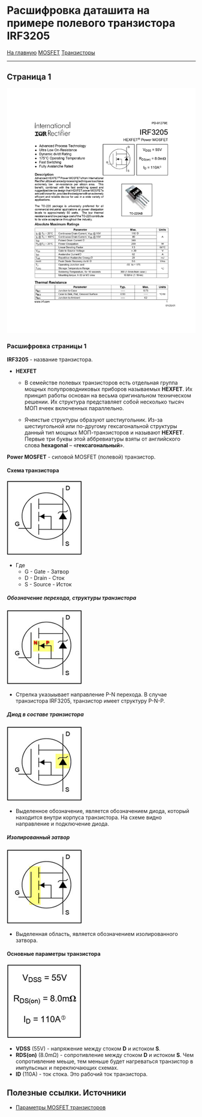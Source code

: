 # Расшифровка даташита на примере полевого транзистора IRF3205
[На главную](../../../../../README.md../../../README.md)
[MOSFET](../mosfet.md)
[Транзисторы](../../transistors.md)
___
## Страница 1
![irf3205-datasheet-page1-img](../images/irf3205-datasheet-decoding/datasheet-pages/irf3205-datasheet-page1-img.jpg)

### Расшифровка страницы 1
__IRF3205__ - название транзистора.
- __HEXFET__
    - В семействе полевых транзисторов есть отдельная группа мощных полупроводниковых приборов называемых __HEXFET__. Их принцип работы основан на весьма оригинальном техническом решении. Их структура представляет собой несколько тысяч МОП ячеек включенных параллельно.

    - Ячеистые структуры образуют шестиугольник. Из-за шестиугольной или по-другому гексагональной структуры данный тип мощных МОП-транзисторов и называют __HEXFET__. Первые три буквы этой аббревиатуры взяты от английского слова __hexagonal__ – «__гексагональный__».

__Power MOSFET__ - силовой MOSFET (полевой) транзистор.

#### Схема транзистора
![irf3205-transistor-scheme.jpg](../images/irf3205-datasheet-decoding/datasheet-pages/page-1-elements/irf3205-transistor-scheme.jpg)

- Где
    - G - Gate - Затвор
    - D - Drain - Сток
    - S - Source - Исток

##### Обозначение перехода, структуры транзистора
![irf3205-p-n-img](../images/irf3205-datasheet-decoding/datasheet-pages/page-1-elements/irf3205-p-n-img.jpg)
- Стрелка указыывает направление P-N перехода. В случае транзистора IRF3205, транзистор имеет структуру P-N-P.

##### Диод в составе транзистора
![irf3205-diode-img.jpg](../images/irf3205-datasheet-decoding/datasheet-pages/page-1-elements/irf3205-diode-img.jpg)
- Выделенное обозначение, является обозначением диода, который находится внутри корпуса транзистора. На схеме видно направление и подключение диода.

##### Изолированный затвор
![irf3205-Insulated-gate-img.jpg](../images/irf3205-datasheet-decoding/datasheet-pages/page-1-elements/irf3205-insulated-gate-img.jpg)
- Выделенная область, является обозначением изолированного затвора.

#### Основные параметры транзистора
![irf3205-main-characteristics-img](../images/irf3205-datasheet-decoding/datasheet-pages/page-1-elements/irf3205-main-characteristics-img.jpg)
- __VDSS__ (55V) - напряжение между стоком __D__ и истоком __S__.
- __RDS(on)__ (8.0mΩ) - сопротивление между стоком __D__ и истоком __S__. Чем сопротивление меьше, тем меньше будет нагреваться транзистор в импульсных и переключающих схемах.
- __ID__ (110A) - ток стока. Это рабочий ток транзистора.

## Полезные ссылки. Источники
- [Параметры MOSFET транзисторов](https://go-radio.ru/parametri-mosfet-transistorov.html)